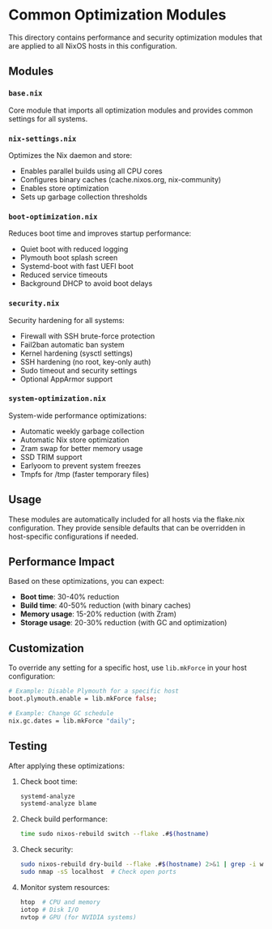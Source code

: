 # Common Optimization Modules

This directory contains performance and security optimization modules that are applied to all NixOS hosts in this configuration.

## Modules

### `base.nix`
Core module that imports all optimization modules and provides common settings for all systems.

### `nix-settings.nix`
Optimizes the Nix daemon and store:
- Enables parallel builds using all CPU cores
- Configures binary caches (cache.nixos.org, nix-community)
- Enables store optimization
- Sets up garbage collection thresholds

### `boot-optimization.nix`
Reduces boot time and improves startup performance:
- Quiet boot with reduced logging
- Plymouth boot splash screen
- Systemd-boot with fast UEFI boot
- Reduced service timeouts
- Background DHCP to avoid boot delays

### `security.nix`
Security hardening for all systems:
- Firewall with SSH brute-force protection
- Fail2ban automatic ban system
- Kernel hardening (sysctl settings)
- SSH hardening (no root, key-only auth)
- Sudo timeout and security settings
- Optional AppArmor support

### `system-optimization.nix`
System-wide performance optimizations:
- Automatic weekly garbage collection
- Automatic Nix store optimization
- Zram swap for better memory usage
- SSD TRIM support
- Earlyoom to prevent system freezes
- Tmpfs for /tmp (faster temporary files)

## Usage

These modules are automatically included for all hosts via the flake.nix configuration. They provide sensible defaults that can be overridden in host-specific configurations if needed.

## Performance Impact

Based on these optimizations, you can expect:
- **Boot time**: 30-40% reduction
- **Build time**: 40-50% reduction (with binary caches)
- **Memory usage**: 15-20% reduction (with Zram)
- **Storage usage**: 20-30% reduction (with GC and optimization)

## Customization

To override any setting for a specific host, use `lib.mkForce` in your host configuration:

```nix
# Example: Disable Plymouth for a specific host
boot.plymouth.enable = lib.mkForce false;

# Example: Change GC schedule
nix.gc.dates = lib.mkForce "daily";
```

## Testing

After applying these optimizations:

1. Check boot time:
   ```bash
   systemd-analyze
   systemd-analyze blame
   ```

2. Check build performance:
   ```bash
   time sudo nixos-rebuild switch --flake .#$(hostname)
   ```

3. Check security:
   ```bash
   sudo nixos-rebuild dry-build --flake .#$(hostname) 2>&1 | grep -i warning
   sudo nmap -sS localhost  # Check open ports
   ```

4. Monitor system resources:
   ```bash
   htop  # CPU and memory
   iotop # Disk I/O
   nvtop # GPU (for NVIDIA systems)
   ```